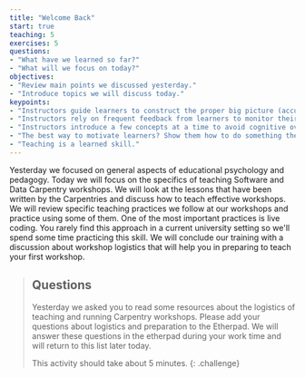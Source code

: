 ```yaml
---
title: "Welcome Back"
start: true
teaching: 5
exercises: 5
questions:
- "What have we learned so far?"
- "What will we focus on today?"
objectives:
- "Review main points we discussed yesterday."
- "Introduce topics we will discuss today."
keypoints:
- "Instructors guide learners to construct the proper big picture (accurate mental model) of the topic rather than focus on details."
- "Instructors rely on frequent feedback from learners to monitor their own presentation of the material."
- "Instructors introduce a few concepts at a time to avoid cognitive overload."
- "The best way to motivate learners? Show them how to do something they can immediately put to use and be enthusiastic about it."
- "Teaching is a learned skill."
---
```


Yesterday we focused on general aspects of educational psychology and pedagogy. Today we will focus on the specifics of teaching Software and Data Carpentry workshops.
We will look at the lessons that have been written by the Carpentries and discuss how to teach effective workshops. We will review specific
teaching practices we follow at our workshops and practice using some of them. One of the most important practices is live coding. You rarely
find this approach in a current university setting so we'll spend some time practicing this skill. We will conclude our training with a discussion 
about workshop logistics that will help you in preparing to teach your first workshop.  


> ## Questions
> 
> Yesterday we asked you to read some resources about the logistics of teaching and running Carpentry workshops. Please 
> add your questions about logistics and preparation to the Etherpad. We will answer these questions in the etherpad during your work time
> and will return to this list later today.
> 
> This activity should take about 5 minutes.
{: .challenge}


